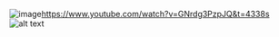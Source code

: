 ![image](https://github.com/temaweb10/react-learn/assets/94466508/4a32196a-eaf0-444d-916c-a1c3fe299b63)https://www.youtube.com/watch?v=GNrdg3PzpJQ&t=4338s
![alt text](https://camo.githubusercontent.com/79bea26d62982177907ac18a2b7260e01be1a07df90463d5f45435997a234600/68747470733a2f2f63646e2e7261776769742e636f6d2f646976657273656e2f656c656374726f6e2d6d61726b646f776e2d656469746f722f6d61737465722f7265736f75726365732f656c656374726f6e2d6d61726b646f776e2e706e67)
